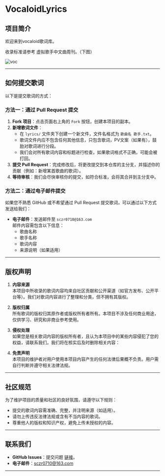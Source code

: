 # VocaloidLyrics

## 项目简介

欢迎来到vocaloid歌词库。

收录标准请参考 虚拟歌手中文曲周刊。（下图）

![voc](https://i1.hdslb.com/bfs/new_dyn/f4360ffba558284ddbab6e308d86f52b398343999.png@720w_398h_1e_1c.avif)

---

## 如何提交歌词

以下是提交歌词的方式：

### 方法一：通过 Pull Request 提交

1. **Fork 项目**：点击页面右上角的 `Fork` 按钮，创建本项目的副本。
2. **新增歌词文件**：
   - 在 `lyrics/` 文件夹下创建一个新文件，文件名格式为 `歌曲名 歌手.txt`。
   - 歌词文件内应不包含任何其他信息，只包含歌词，PV文案（如果有），鼓励对歌词进行分段。
   - 我们会对所有歌词内容和标题进行检查，如果歌词格式不正确，可能会被打回。
3. **提交 Pull Request**：完成修改后，将更改提交到本仓库的主分支，并描述你的贡献（例如：新增某首歌曲的歌词）。
4. **等待审核**：我们会尽快审核你的提交，如符合标准，会将其合并到主分支中。

### 方法二：通过电子邮件提交

如果您不熟悉 GitHub 或不希望通过 Pull Request 提交歌词，可以通过以下方式发送给我们：

- **电子邮件**：发送邮件至 `sczr0710@163.com`  
  邮件内容需包含以下信息：
  - 歌曲名称
  - 歌手名称
  - 歌词内容
  - 来源说明（如果适用）

---

## 版权声明

1. **内容来源**  
   本项目中所收录的歌词内容均来自社区贡献和公开渠道（如官方发布、公开平台等）。我们对歌词内容进行了整理和分类，但不拥有其版权。

2. **版权归属**  
   所有歌词的版权归其原作者或版权所有者所有。本项目不涉及任何商业用途，仅供学习、研究和非商业参考使用。

3. **侵权处理**  
   如果您是相关歌词内容的版权所有者，且认为本项目中的某些内容侵犯了您的权益，请联系我们，我们将在核实后及时删除相关内容：

4. **免责声明**  
   本项目的维护者对用户使用本项目内容产生的任何法律后果概不负责。用户需自行判断并遵守相关法律法规。

---

## 社区规范

为了维护项目的质量和社区的良好氛围，请遵守以下规则：

- 提交的歌词内容需准确、完整，并注明来源（如适用）。
- 请勿上传违反法律法规或含有不当内容的歌词。
- 尊重他人的版权和知识产权，避免上传未授权的内容。

---

## 联系我们

- **GitHub Issues**：提交问题 [链接](https://github.com/Sczr0/VocaloidLyrics/issues)。
- **电子邮件**：sczr0710@163.com  

---

